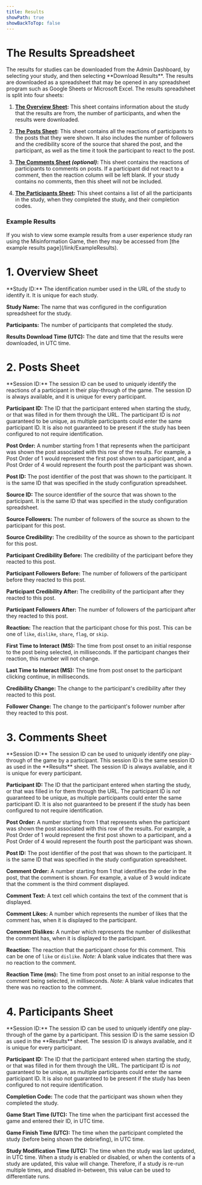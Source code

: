 ```yaml
---
title: Results
showPath: true
showBackToTop: false
---
```


<h1 id="intro">
    The Results Spreadsheet
</h1>
The results for studies can be downloaded from the Admin
Dashboard, by selecting your study, and then selecting
**Download Results**. The results are downloaded as a
spreadsheet that may be opened in any spreadsheet program
such as Google Sheets or Microsoft Excel. The results spreadsheet
is split into four sheets:

1) **[The Overview Sheet](#overview):** This sheet contains information about the
   study that the results are from, the number of participants,
   and when the results were downloaded.

2) **[The Posts Sheet](#posts):** This sheet contains all the reactions of
   participants to the posts that they were shown. It also
   includes the number of followers and the credibility score of 
   the source that shared the post, and the participant, as well 
   as the time it took the participant to react to the post.

3) **[The Comments Sheet](#comments) _(optional)_:** This sheet contains the reactions
   of participants to comments on posts. If a participant did
   not react to a comment, then the reaction column will be
   left blank. If your study contains no comments, then this sheet
   will not be included.

4) **[The Participants Sheet](#participants):** This sheet contains a list of all the
   participants in the study, when they completed the study,
   and their completion codes.


<h3 id="example-results">
    Example Results
</h3>
If you wish to view some example results from a user experience
study ran using the Misinformation Game, then they may be accessed
from [the example results page](/link/ExampleResults).


<h1 id="overview">
    1. Overview Sheet
</h1>
**Study ID:** The identification number used in the URL of
the study to identify it. It is unique for each study.

**Study Name:** The name that was configured in the
configuration spreadsheet for the study.

**Participants:** The number of participants that completed
the study.

**Results Download Time (UTC):** The date and time that
the results were downloaded, in UTC time.


<h1 id="posts">
    2. Posts Sheet
</h1>
**Session ID:** The session ID can be used to uniquely
identify the reactions of a participant in their play-through
of the game. The session ID is always available, and it is
unique for every participant.

**Participant ID:** The ID that the participant entered when
starting the study, or that was filled in for them through the
URL. The participant ID is _not_ guaranteed to be unique, as
multiple participants could enter the same participant ID. It
is also not guaranteed to be present if the study has been
configured to not require identification.

**Post Order:** A number starting from 1 that represents when
the participant was shown the post associated with this row of
the results. For example, a Post Order of 1 would represent the
first post shown to a participant, and a Post Order of 4 would
represent the fourth post the participant was shown.

**Post ID:** The post identifier of the post that was shown to
the participant. It is the same ID that was specified in the
study configuration spreadsheet.

**Source ID:** The source identifier of the source that was
shown to the participant. It is the same ID that was
specified in the study configuration spreadsheet.

**Source Followers:** The number of followers of the source
as shown to the participant for this post.

**Source Credibility:** The credibility of the source as
shown to the participant for this post.

**Participant Credibility Before:** The credibility of the
participant before they reacted to this post.

**Participant Followers Before:** The number of followers of the
participant before they reacted to this post.

**Participant Credibility After:** The credibility of the
participant after they reacted to this post.

**Participant Followers After:** The number of followers of the
participant after they reacted to this post.

**Reaction:** The reaction that the participant chose
for this post. This can be one of `like`, `dislike`,
`share`, `flag`, or `skip`.

**First Time to Interact (MS):** The time from post onset
to an initial response to the post being selected, in
milliseconds. If the participant changes their reaction,
this number will not change.

**Last Time to Interact (MS):** The time from post onset
to the participant clicking continue, in milliseconds.

**Credibility Change:** The change to the participant's
credibility after they reacted to this post.

**Follower Change:** The change to the participant's
follower number after they reacted to this post.


<h1 id="comments">
    3. Comments Sheet
</h1>
**Session ID:** The session ID can be used to uniquely
identify one play-through of the game by a participant. This
session ID is the same session ID as used in the **Results**
sheet. The session ID is always available, and it is unique
for every participant.

**Participant ID:** The ID that the participant entered when
starting the study, or that was filled in for them through the
URL. The participant ID is _not_ guaranteed to be unique, as
multiple participants could enter the same participant ID. It
is also not guaranteed to be present if the study has been
configured to not require identification.

**Post Order:** A number starting from 1 that represents when
the participant was shown the post associated with this row of
the results. For example, a Post Order of 1 would represent the
first post shown to a participant, and a Post Order of 4 would
represent the fourth post the participant was shown.

**Post ID:** The post identifier of the post that was shown to
the participant. It is the same ID that was specified in the
study configuration spreadsheet.

**Comment Order:** A number starting from 1 that identifies the
order in the post, that the comment is shown. For example, a
value of 3 would indicate that the comment is the third comment
displayed.

**Comment Text:** A text cell which contains the text of the
comment that is displayed.

**Comment Likes:** A number which represents the number of likes
that the comment has, when it is displayed to the participant.

**Comment Dislikes:** A number which represents the number of
dislikesthat the comment has, when it is displayed to the
participant. 

**Reaction:** The reaction that the participant chose
for this comment. This can be one of `like` or `dislike`.
_Note:_ A blank value indicates that there was no reaction
to the comment.

**Reaction Time (ms):** The time from post onset
to an initial response to the comment being selected, in
milliseconds. _Note:_ A blank value indicates that there
was no reaction to the comment.


<h1 id="participants">
    4. Participants Sheet
</h1>
**Session ID:** The session ID can be used to uniquely
identify one play-through of the game by a participant. This
session ID is the same session ID as used in the **Results**
sheet. The session ID is always available, and it is unique
for every participant.

**Participant ID:** The ID that the participant entered when
starting the study, or that was filled in for them through the
URL. The participant ID is _not_ guaranteed to be unique, as
multiple participants could enter the same participant ID. It
is also not guaranteed to be present if the study has been
configured to not require identification.

**Completion Code:** The code that the participant was shown
when they completed the study.

**Game Start Time (UTC):** The time when the participant
first accessed the game and entered their ID, in UTC time.

**Game Finish Time (UTC):** The time when the participant
completed the study (before being shown the debriefing), in UTC
time.

**Study Modification Time (UTC):** The time when the
study was last updated, in UTC time. When a study is enabled
or disabled, or when the contents of a study are updated, this
value will change. Therefore, if a study is re-run multiple
times, and disabled in-between, this value can be used to
differentiate runs.
